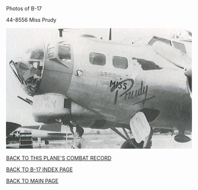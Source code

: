 
Photos of B-17






 




44-8556 Miss Prudy  
  

![](44-8556.jpg)  
  

[BACK TO THIS PLANE'S COMBAT RECORD](../b17s/44-8556.md)  

[BACK TO B-17 INDEX PAGE](../000b17s.md)  

[BACK TO MAIN PAGE](../index.md)


